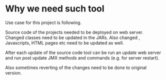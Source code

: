 # Why we need such tool #

Use case for this project is following.

Source code of the projects needed to be deployed on web server. Changed classes need to be updated in the JARs. Also changed , Javascripts, HTML pages etc need to be updated as well.

After each update of the source code tool can be run an update web server and run post update JMX methods and commands (e.g. for server restart).

Also sometimes reverting of the changes need to be done to original version.